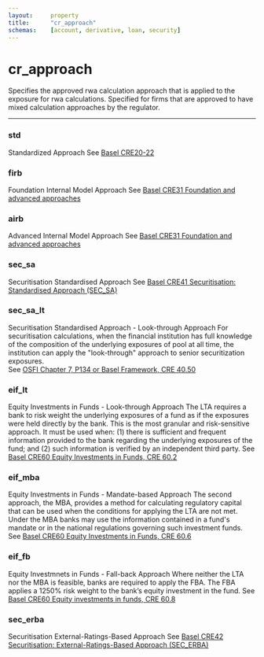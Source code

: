 ```yaml
---
layout:		property
title:		"cr_approach"
schemas:	[account, derivative, loan, security]
---
```

# cr_approach
Specifies the approved rwa calculation approach that is applied to the exposure for rwa calculations.  Specified for firms that are approved to have mixed calculation approaches
by the regulator.

---
### std
Standardized Approach
See [Basel CRE20-22](https://www.bis.org/basel_framework/chapter/CRE/20.htm)

### firb
Foundation Internal Model Approach
See [Basel CRE31 Foundation and advanced approaches](https://www.bis.org/basel_framework/chapter/CRE/30.htm?inforce=20230101&published=20200327#:~:text=and%20operational%20requirements.-,Foundation%20and%20advanced%20approaches,-30.32)

### airb
Advanced Internal Model Approach
See [Basel CRE31 Foundation and advanced approaches](https://www.bis.org/basel_framework/chapter/CRE/30.htm?inforce=20230101&published=20200327#:~:text=and%20operational%20requirements.-,Foundation%20and%20advanced%20approaches,-30.32)

### sec_sa
Securitisation Standardised Approach
See [Basel CRE41 Securitisation: Standardised Approach (SEC_SA)](https://www.bis.org/basel_framework/chapter/CRE/41.htm)

### sec_sa_lt
Securitisation Standardised Approach - Look-through Approach
For securitisation calculations, when the financial institution has full knowledge of the composition of the underlying exposures of pool at all time, the institution can apply the "look-through" approach to senior securitization exposures.  
See [OSFI Chapter 7, P134 or Basel Framework, CRE 40.50](https://www.osfi-bsif.gc.ca/Eng/fi-if/rg-ro/gdn-ort/gl-ld/Pages/CAR22_chpt6.aspx#ToC6.6.5)

### eif_lt
Equity Investments in Funds - Look-through Approach
The LTA requires a bank to risk weight the underlying exposures of a fund as if the exposures were held directly by the bank. This is the most granular and risk-sensitive approach. It must be used when:
(1) there is sufficient and frequent information provided to the bank regarding the underlying exposures of the fund; and
(2) such information is verified by an independent third party.
See [Basel CRE60 Equity Investments in Funds, CRE 60.2](https://www.bis.org/basel_framework/chapter/CRE/60.htm)

### eif_mba
Equity Investments in Funds - Mandate-based Approach
The second approach, the MBA, provides a method for calculating regulatory capital that can be used when the conditions for applying the LTA are not met.
Under the MBA banks may use the information contained in a fund's mandate or in the national regulations governing such investment funds.
See [Basel CRE60 Equity Investments in Funds, CRE 60.6](https://www.bis.org/basel_framework/chapter/CRE/60.htm)

### eif_fb
Equity Investmnets in Funds - Fall-back Approach
Where neither the LTA nor the MBA is feasible, banks are required to apply the FBA. The FBA applies a 1250% risk weight to the bank’s equity investment in the fund.
See [Basel CRE60 Equity investments in funds, CRE 60.8](https://www.bis.org/basel_framework/chapter/CRE/60.htm)

### sec_erba
Securitisation External-Ratings-Based Approach
See [Basel CRE42 Securitisation: External-Ratings-Based Approach (SEC_ERBA)](https://www.bis.org/basel_framework/chapter/CRE/42.htm)

